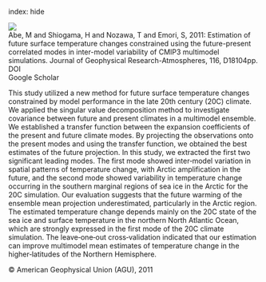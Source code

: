 index: hide

<div class="Citation">
    <div class="Citation-thumb CitationThumb-linked"  data-href="https://doi.org/10.1029/2010jd015111">
      <img src="https://static.claimspace.cloud/climate-study-static/refs/thumbs/9/Abe_et_al_2011-thumb.png" />
    </div>

  <div class="Citation-body">
    <div class="Citation-text">Abe, M and Shiogama, H and Nozawa, T and Emori, S, 2011: Estimation of future surface temperature changes constrained using the future-present correlated modes in inter-model variability of CMIP3 multimodel simulations. <span class="Article-journal">Journal of Geophysical Research-Atmospheres, </span><span class="Article-volume">116, </span>D18104pp.</div>
    <div class="Citation-links">
      <div class="CitationLink" data-href="https://doi.org/10.1029/2010jd015111">
        <div class="CitationLink-icon CitationLink-Doi"></div>
        <div class="CitationLink-text">DOI</div>
      </div>
      <div class="CitationLink" data-href="https://scholar.google.com/scholar?q=10.1029/2010jd015111">
        <div class="CitationLink-icon CitationLink-Scholar"></div>
        <div class="CitationLink-text">Google Scholar</div>
      </div>
    </div>
  </div>
</div>

This study utilized a new method for future surface temperature changes constrained by model performance in the late 20th century (20C) climate. We applied the singular value decomposition method to investigate covariance between future and present climates in a multimodel ensemble. We established a transfer function between the expansion coefficients of the present and future climate modes. By projecting the observations onto the present modes and using the transfer function, we obtained the best estimates of the future projection. In this study, we extracted the first two significant leading modes. The first mode showed inter‐model variation in spatial patterns of temperature change, with Arctic amplification in the future, and the second mode showed variability in temperature change occurring in the southern marginal regions of sea ice in the Arctic for the 20C simulation. Our evaluation suggests that the future warming of the ensemble mean projection underestimated, particularly in the Arctic region. The estimated temperature change depends mainly on the 20C state of the sea ice and surface temperature in the northern North Atlantic Ocean, which are strongly expressed in the first mode of the 20C climate simulation. The leave‐one‐out cross‐validation indicated that our estimation can improve multimodel mean estimates of temperature change in the higher‐latitudes of the Northern Hemisphere.

<div class="Citation-copy">
&copy; American Geophysical Union (AGU), 2011
</div>